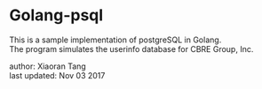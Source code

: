 # Golang-psql
This is a sample implementation of postgreSQL in Golang.  
The program simulates the userinfo database for CBRE Group, Inc.

author:          Xiaoran Tang  
last updated:    Nov 03 2017
